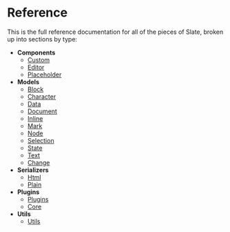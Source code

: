 
# Reference

This is the full reference documentation for all of the pieces of Slate, broken up into sections by type:

- **Components**
  - [Custom](./components/custom.md)
  - [Editor](./components/editor.md)
  - [Placeholder](./components/placeholder.md)
- **Models**
  - [Block](./models/block.md)
  - [Character](./models/character.md)
  - [Data](./models/data.md)
  - [Document](./models/document.md)
  - [Inline](./models/inline.md)
  - [Mark](./models/mark.md)
  - [Node](./models/node.md)
  - [Selection](./models/selection.md)
  - [State](./models/state.md)
  - [Text](./models/text.md)
  - [Change](./models/change.md)
- **Serializers**
  - [Html](./serializers/html.md)
  - [Plain](./serializers/plain.md)
- **Plugins**
  - [Plugins](./plugins/plugin.md)
  - [Core](./plugins/core.md)
- **Utils**
  - [Utils](./utils/utils.md)
